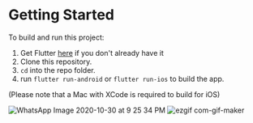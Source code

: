 
# Getting Started
To build and run this project:

1. Get Flutter [here](https://flutter.dev) if you don't already have it
2. Clone this repository.
3. `cd` into the repo folder.
4. run `flutter run-android` or `flutter run-ios` to build the app.

(Please note that a Mac with XCode is required to build for iOS)


![WhatsApp Image 2020-10-30 at 9 25 34 PM](https://user-images.githubusercontent.com/73393935/97771307-b7098c80-1af8-11eb-929f-26541beb7693.jpeg) ![ezgif com-gif-maker](https://user-images.githubusercontent.com/73393935/97771374-5464c080-1af9-11eb-90af-75a2b288b5a6.gif)
